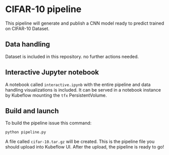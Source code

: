 # CIFAR-10 pipeline
This pipeline will generate and publish a CNN model ready to predict trained on CIFAR-10 Dataset.

## Data handling
Dataset is included in this repository. no further actions needed.

## Interactive Jupyter notebook
A notebook called `interactive.ipynb` with the entire pipeline and data handling visualizations is included.
It can be served in a notebook instance by Kubeflow mounting the `tfx` PersistentVolume.

## Build and launch
To build the pipeline issue this command:
```
python pipeline.py
```
A file called `cifar-10.tar.gz` will be created. This is the pipeline file you should upload into Kubeflow UI.
After the upload, the pipeline is ready to go!